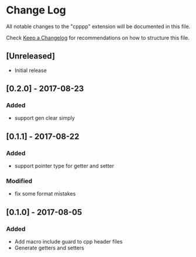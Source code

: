 # Change Log
All notable changes to the "cpppp" extension will be documented in this file.

Check [Keep a Changelog](http://keepachangelog.com/) for recommendations on how to structure this file.

## [Unreleased]
- Initial release

## [0.2.0] - 2017-08-23
### Added
- support gen clear simply

## [0.1.1] - 2017-08-22
### Added
- support pointer type for getter and setter
### Modified
- fix some format mistakes

## [0.1.0] - 2017-08-05
### Added
- Add macro include guard to cpp header files
- Generate getters and setters
